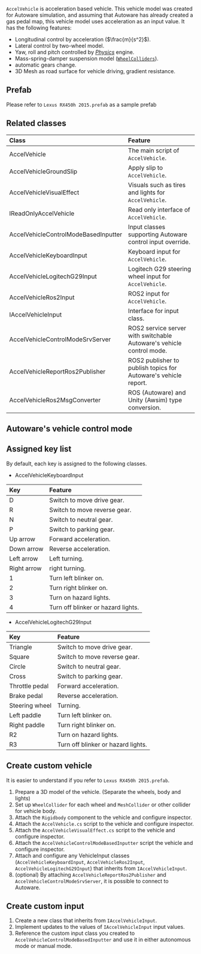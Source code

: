 `AccelVehicle` is acceleration based vehicle. This vehicle model was created for Autoware simulation, and assuming that Autoware has already created a gas pedal map, this vehicle model uses acceleration as an input value. It has the following features:

- Longitudinal control by acceleration ($\frac{m}{s^2}$).
- Lateral control by two-wheel model.
- Yaw, roll and pitch controlled by [*Physics*](https://docs.unity3d.com/Manual/PhysicsSection.html) engine.
- Mass-spring-damper suspension model ([`WheelColliders`](#wheels-colliders)).
- automatic gears change.
- 3D Mesh as road surface for vehicle driving, gradient resistance.

## Prefab

Please refer to `Lexus RX450h 2015.prefab` as a sample prefab

## Related classes

|Class|Feature|
|:--|:--|
|AccelVehicle|The main script of `AccelVehicle`.|
|AccelVehicleGroundSlip|Apply slip to `AccelVehicle`.|
|AccelVehicleVisualEffect|Visuals such as tires and lights for `AccelVehicle`.|
|IReadOnlyAccelVehicle|Read only interface of `AccelVehicle`.|
|AccelVehicleControlModeBasedInputter|Input classes supporting Autoware control input override.|
|AccelVehicleKeyboardInput|Keyboard input for `AccelVehicle`.|
|AccelVehicleLogitechG29Input|Logitech G29 steering wheel input for `AccelVehicle`.|
|AccelVehicleRos2Input|ROS2 input for `AccelVehicle`.|
|IAccelVehicleInput|Interface for input class.|
|AccelVehicleControlModeSrvServer|ROS2 service server with switchable Autoware's vehicle control mode.|
|AccelVehicleReportRos2Publisher|ROS2 publisher to publish topics for Autoware's vehicle report.|
|AccelVehicleRos2MsgConverter|ROS (Autoware) and Unity (Awsim) type conversion.|

## Autoware's vehicle control mode

## Assigned key list
By default, each key is assigned to the following classes.

- AccelVehicleKeyboardInput

|Key|Feature|
|:--|:--|
|D|Switch to move drive gear.|
|R|Switch to move reverse gear.|
|N|Switch to neutral gear.|
|P|Switch to parking gear.|
|Up arrow|Forward acceleration.|
|Down arrow|Reverse acceleration.|
|Left arrow|Left turning.|
|Right arrow|right turning.|
|1|Turn left blinker on.|
|2|Turn right blinker on.|
|3|Turn on hazard lights.|
|4|Turn off blinker or hazard lights.|

- AccelVehicleLogitechG29Input

|Key|Feature|
|:--|:--|
|Triangle|Switch to move drive gear.|
|Square|Switch to move reverse gear.|
|Circle|Switch to neutral gear.|
|Cross|Switch to parking gear.|
|Throttle pedal|Forward acceleration.|
|Brake pedal|Reverse acceleration.|
|Steering wheel|Turning.|
|Left paddle|Turn left blinker on.|
|Right paddle|Turn right blinker on.|
|R2|Turn on hazard lights.|
|R3|Turn off blinker or hazard lights.|

## Create custom vehicle

It is easier to understand if you refer to `Lexus RX450h 2015.prefab`.

1. Prepare a 3D model of the vehicle. (Separate the wheels, body and lights)
1. Set up `WheelCollider` for each wheel and `MeshCollider` or other collider for vehicle body.
1. Attach the `Rigidbody` component to the vehicle and configure inspector.
1. Attach the `AccelVehicle.cs` script to the vehicle and configure inspector.
1. Attach the `AccelVehicleVisualEffect.cs` script to the vehicle and configure inspector.
1. Attach the `AccelVehicleControlModeBasedInputter` script the vehicle and configure inspector.
1. Attach and configure any VehicleInput classes (`AccelVehicleKeyboardInput`, `AccelVehicleRos2Input`, `AccelVehicleLogitechG29Input`) that inherits from `IAccelVehicleInput`.
1. (optional) By attaching `AccelVehicleReportRos2Publisher` and `AccelVehicleControlModeSrvServer`, it is possible to connect to Autoware.


## Create custom input

1. Create a new class that inherits from `IAccelVehicleInput`.
1. Implement updates to the values of `IAccelVehicleInput` input values.
1. Reference the custom input class you created to `AccelVehicleControlModeBasedInputter` and use it in either autonomous mode or manual mode.